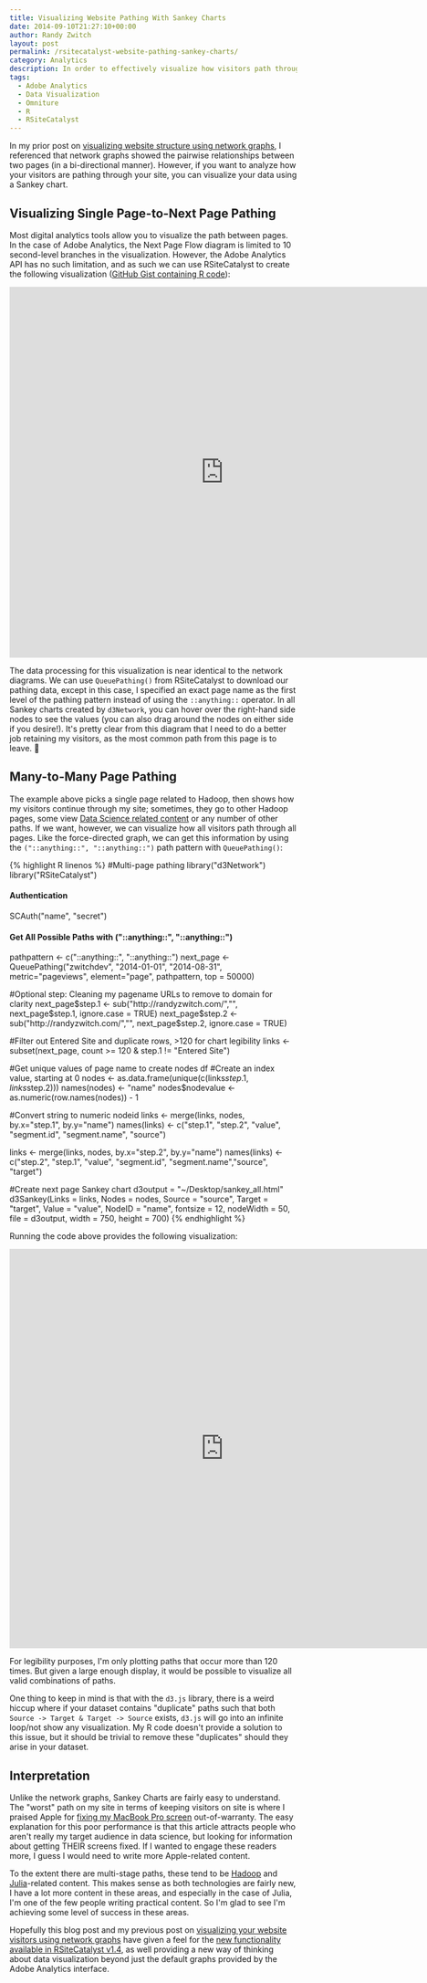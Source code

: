 ```yaml
---
title: Visualizing Website Pathing With Sankey Charts
date: 2014-09-10T21:27:10+00:00
author: Randy Zwitch
layout: post
permalink: /rsitecatalyst-website-pathing-sankey-charts/
category: Analytics
description: In order to effectively visualize how visitors path through your website, you can use a Sankey diagram. Here's how to do it using RSiteCatalyst and d3Network.
tags:
  - Adobe Analytics
  - Data Visualization
  - Omniture
  - R
  - RSiteCatalyst
---
```

In my prior post on [visualizing website structure using network graphs](http://randyzwitch.com/rsitecatalyst-d3-network-graphs/ "Visualizing Website Structure With Network Graphs"), I referenced that network graphs showed the pairwise relationships between two pages (in a bi-directional manner). However, if you want to analyze how your visitors are pathing through your site, you can visualize your data using a Sankey chart.

## Visualizing Single Page-to-Next Page Pathing

Most digital analytics tools allow you to visualize the path between pages. In the case of Adobe Analytics, the Next Page Flow diagram is limited to 10 second-level branches in the visualization. However, the Adobe Analytics API has no such limitation, and as such we can use RSiteCatalyst to create the following visualization ([GitHub Gist containing R code](https://gist.github.com/randyzwitch/008be202b94bde7c4359)):

<iframe src="http://randyzwitch.com/wp-content/uploads/2014/09/sankey.html" width="750" height="650" frameborder="0" scrolling="no"></iframe>

The data processing for this visualization is near identical to the network diagrams. We can use `QueuePathing()` from RSiteCatalyst to download our pathing data, except in this case, I specified an exact page name as the first level of the pathing pattern instead of using the `::anything::` operator. In all Sankey charts created by `d3Network`, you can hover over the right-hand side nodes to see the values (you can also drag around the nodes on either side if you desire!). It's pretty clear from this diagram that I need to do a better job retaining my visitors, as the most common path from this page is to leave. 🙁

## Many-to-Many Page Pathing

The example above picks a single page related to Hadoop, then shows how my visitors continue through my site; sometimes, they go to other Hadoop pages, some view <a title="Data Science content" href="http://randyzwitch.com/category/data-science/" target="_blank">Data Science related content</a> or any number of other paths. If we want, however, we can visualize how all visitors path through all pages. Like the force-directed graph, we can get this information by using the `("::anything::", "::anything::")` path pattern with `QueuePathing()`:

{% highlight R linenos %}
#Multi-page pathing
library("d3Network")
library("RSiteCatalyst")

#### Authentication
SCAuth("name", "secret")

#### Get All Possible Paths with ("::anything::", "::anything::")
pathpattern <- c("::anything::", "::anything::")
next_page <- QueuePathing("zwitchdev",
                          "2014-01-01",
                          "2014-08-31",
                          metric="pageviews",
                          element="page",
                          pathpattern,
                          top = 50000)

#Optional step: Cleaning my pagename URLs to remove to domain for clarity
next_page$step.1 <- sub("http://randyzwitch.com/","",
                        next_page$step.1, ignore.case = TRUE)
next_page$step.2 <- sub("http://randyzwitch.com/","",
                        next_page$step.2, ignore.case = TRUE)

#Filter out Entered Site and duplicate rows, >120 for chart legibility
links <- subset(next_page, count >= 120 & step.1 != "Entered Site")

#Get unique values of page name to create nodes df
#Create an index value, starting at 0
nodes <- as.data.frame(unique(c(links$step.1, links$step.2)))
names(nodes) <- "name"
nodes$nodevalue <- as.numeric(row.names(nodes)) - 1

#Convert string to numeric nodeid
links <- merge(links, nodes, by.x="step.1", by.y="name")
names(links) <- c("step.1", "step.2", "value", "segment.id", "segment.name", "source")

links <- merge(links, nodes, by.x="step.2", by.y="name")
names(links) <- c("step.2", "step.1", "value", "segment.id", "segment.name","source", "target")

#Create next page Sankey chart
d3output = "~/Desktop/sankey_all.html"
d3Sankey(Links = links, Nodes = nodes, Source = "source",
         Target = "target", Value = "value", NodeID = "name",
         fontsize = 12, nodeWidth = 50, file = d3output, width = 750, height = 700)
{% endhighlight %}

Running the code above provides the following visualization:

<iframe src="http://randyzwitch.com/wp-content/uploads/2014/09/sankey_all1.html" width="750" height="700" frameborder="0" scrolling="no"></iframe>

For legibility purposes, I'm only plotting paths that occur more than 120 times. But given a large enough display, it would be possible to visualize all valid combinations of paths.

One thing to keep in mind is that with the `d3.js` library, there is a weird hiccup where if your dataset contains "duplicate" paths such that both `Source -> Target & Target -> Source` exists, `d3.js` will go into an infinite loop/not show any visualization. My R code doesn't provide a solution to this issue, but it should be trivial to remove these "duplicates" should they arise in your dataset.

## Interpretation

Unlike the network graphs, Sankey Charts are fairly easy to understand. The "worst" path on my site in terms of keeping visitors on site is where I praised Apple for [fixing my MacBook Pro screen](http://randyzwitch.com/broken-macbook-pro-hinge-fixed-free/) out-of-warranty. The easy explanation for this poor performance is that this article attracts people who aren't really my target audience in data science, but looking for information about getting THEIR screens fixed. If I wanted to engage these readers more, I guess I would need to write more Apple-related content.

To the extent there are multi-stage paths, these tend to be [Hadoop](http://randyzwitch.com/tags/#hadoop) and [Julia](http://randyzwitch.com/tags/#julia)-related content. This makes sense as both technologies are fairly new, I have a lot more content in these areas, and especially in the case of Julia, I'm one of the few people writing practical content. So I'm glad to see I'm achieving some level of success in these areas.

Hopefully this blog post and my previous post on [visualizing your website visitors using network graphs](http://randyzwitch.com/rsitecatalyst-d3-network-graphs/) have given a feel for the [new functionality available in RSiteCatalyst v1.4](http://randyzwitch.com/rsitecatalyst-version-1-4-release-notes/), as well providing a new way of thinking about data visualization beyond just the default graphs provided by the Adobe Analytics interface.
